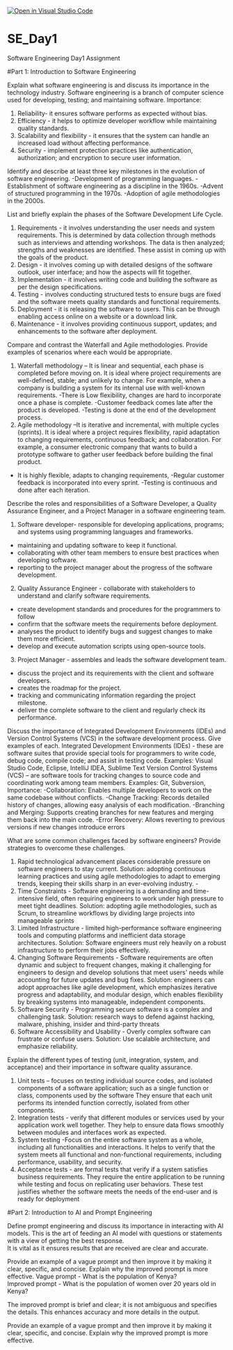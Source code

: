 [![Open in Visual Studio Code](https://classroom.github.com/assets/open-in-vscode-2e0aaae1b6195c2367325f4f02e2d04e9abb55f0b24a779b69b11b9e10269abc.svg)](https://classroom.github.com/online_ide?assignment_repo_id=18373881&assignment_repo_type=AssignmentRepo)
# SE_Day1
Software Engineering Day1 Assignment

#Part 1: Introduction to Software Engineering

Explain what software engineering is and discuss its importance in the technology industry.
Software engineering is a branch of computer science used for developing, testing; and maintaining software.
Importance:
1. Reliability- it ensures software performs as expected without bias.
2. Efficiency - it helps to optimize developer workflow while maintaining quality standards.
3. Scalability and flexibility - it ensures that the system can handle an increased load without affecting performance.
4. Security - implement protection practices like authentication, authorization; and encryption to secure user information. 


Identify and describe at least three key milestones in the evolution of software engineering.
-Development of programming languages.
-Establishment of software engineering as a discipline in the 1960s.
-Advent of structured programming in the 1970s.
-Adoption of agile methodologies in the 2000s.



List and briefly explain the phases of the Software Development Life Cycle.
1. Requirements - it involves understanding the user needs and system requirements. This is determined by data collection through methods such as interviews and attending workshops. The data is then analyzed; strengths and weaknesses are identified. These assist in coming up with the goals of the product.
2. Design - it involves coming up with detailed designs of the software outlook, user interface; and how the aspects will fit together.
3. Implementation - it involves writing code and building the software as per the design specifications.
4. Testing - involves conducting structured tests to ensure bugs are fixed and the software meets quality standards and functional requirements.
5. Deployment - it is releasing the software to users. This can be through enabling access online on a website or a download link.
6. Maintenance - it involves providing continuous support, updates; and enhancements to the software after deployment.



Compare and contrast the Waterfall and Agile methodologies. Provide examples of scenarios where each would be appropriate.
1. Waterfall methodology – It is linear and sequential, each phase is completed before moving on. It is ideal where project requirements are well-defined, stable; and unlikely to change. For example, when a company is building a system for its internal use with well-known requirements. 
-There is Low flexibility, changes are hard to incorporate once a phase is complete. 
-Customer feedback comes late after the product is developed. 
-Testing is done at the end of the development process.
2. Agile methodology –It is iterative and incremental, with multiple cycles (sprints). It is ideal where a project requires flexibility, rapid adaptation to changing requirements, continuous feedback; and collaboration. For example, a consumer electronic company that wants to build a prototype software to gather user feedback before building the final product.
- It is highly flexible, adapts to changing requirements, 
-Regular customer feedback is incorporated into every sprint.
-Testing is continuous and done after each iteration.



Describe the roles and responsibilities of a Software Developer, a Quality Assurance Engineer, and a Project Manager in a software engineering team.
1. Software developer- responsible for developing applications, programs; and systems using programming languages and frameworks.
 - maintaining and updating software to keep it functional.
- collaborating with other team members to ensure best practices when developing software.
 - reporting to the project manager about the progress of the software development.
2. Quality Assurance Engineer - collaborate with stakeholders to understand and clarify software requirements.
 - create development standards and procedures for the programmers to follow
 - confirm that the software meets the requirements before deployment.
- analyses the product to identify bugs and suggest changes to make them more efficient.
- develop and execute automation scripts using open-source tools.
3. Project Manager - assembles and leads the software development team.
 - discuss the project and its requirements with the client and software developers.
 - creates the roadmap for the project.
 - tracking and communicating information regarding the project milestone.
 - deliver the complete software to the client and regularly check its performance.



Discuss the importance of Integrated Development Environments (IDEs) and Version Control Systems (VCS) in the software development process. Give examples of each.
Integrated Development Environments (IDEs) - these are software suites that provide special tools for programmers to write code, debug code, compile code; and assist in testing code. Examples: Visual Studio Code, Eclipse, IntelliJ IDEA, Sublime Text
Version Control Systems (VCS) – are software tools for tracking changes to source code and coordinating work among team members. Examples: Git, Subversion, 
Importance:
-Collaboration: Enables multiple developers to work on the same codebase without conflicts.
-Change Tracking: Records detailed history of changes, allowing easy analysis of each modification.
-Branching and Merging: Supports creating branches for new features and merging them back into the main code.
-Error Recovery: Allows reverting to previous versions if new changes introduce errors



What are some common challenges faced by software engineers? Provide strategies to overcome these challenges.
1. Rapid technological advancement places considerable pressure on software engineers to stay current.
 Solution: adopting continuous learning practices and using agile methodologies to adapt to emerging trends, keeping their skills sharp in an ever-evolving industry. -
2. Time Constraints - Software engineering is a demanding and time-intensive field, often requiring engineers to work under high pressure to meet tight deadlines.
Solution: adopting agile methodologies, such as Scrum, to streamline workflows by dividing large projects into manageable sprints
3. Limited Infrastructure - limited high-performance software engineering tools and computing platforms and inefficient data storage architectures.
Solution: Software engineers must rely heavily on a robust infrastructure to perform their jobs effectively.
4. Changing Software Requirements - Software requirements are often dynamic and subject to frequent changes, making it challenging for engineers to design and develop solutions that meet users' needs while accounting for future updates and bug fixes.
Solution: engineers can adopt approaches like agile development, which emphasizes iterative progress and adaptability, and modular design, which enables flexibility by breaking systems into manageable, independent components.
5. Software Security - Programming secure software is a complex and challenging task.
Solution: research ways to defend against hacking, malware, phishing, insider and third-party threats
6. Software Accessibility and Usability - Overly complex software can frustrate or confuse users.
Solution: Use scalable architecture, and emphasize reliability.



Explain the different types of testing (unit, integration, system, and acceptance) and their importance in software quality assurance.
1. Unit tests – focuses on testing individual source codes, and isolated components of a software application; such as a single function or class, components used by the software They ensure that each unit performs its intended function correctly, isolated from other components.
 2. Integration tests - verify that different modules or services used by your application work well together. They help to ensure data flows smoothly between modules and interfaces work as expected.
3. System testing -Focus on the entire software system as a whole, including all functionalities and interactions. It helps to verify that the system meets all functional and non-functional requirements, including performance, usability, and security.
4. Acceptance tests - are formal tests that verify if a system satisfies business requirements. They require the entire application to be running while testing and focus on replicating user behaviors. These test justifies whether the software meets the needs of the end-user and is ready for deployment



#Part 2: Introduction to AI and Prompt Engineering


Define prompt engineering and discuss its importance in interacting with AI models.
This is the art of feeding an AI model with questions or statements with a view of getting the best response.  
It is vital as it ensures results that are received are clear and accurate.

Provide an example of a vague prompt and then improve it by making it clear, specific, and concise. Explain why the improved prompt is more effective.
Vague prompt - What is the population of Kenya?                                                                                             
Improved prompt - What is the population of women over 20 years old in Kenya?

The improved prompt is brief and clear; it is not ambiguous and specifies the details. This enhances accuracy and more details in the output.


Provide an example of a vague prompt and then improve it by making it clear, specific, and concise. Explain why the improved prompt is more effective.
